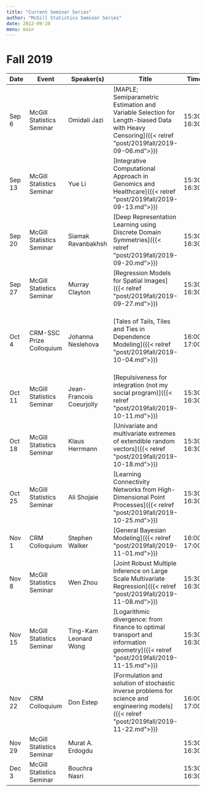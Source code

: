 ```yaml
---
title: "Current Seminar Series"
author: "McGill Statistics Seminar Series"
date: 2012-09-28
menu: main
---
```


# Fall 2019 
| Date   | Event                     | Speaker(s)         | Title                                                                                                                                              | Time        | Location                                       |
|--------|---------------------------|--------------------|----------------------------------------------------------------------------------------------------------------------------------------------------|-------------|------------------------------------------------|
| Sep 6 | McGill Statistics Seminar  | Omidali Jazi | [MAPLE; Semiparametric Estimation and Variable Selection for Length-biased Data with Heavy Censoring]({{< relref "post/2019fall/2019-09-06.md">}}) | 15:30-16:30 | BURN 1205 |
| Sep 13 | McGill Statistics Seminar  | Yue Li | [Integrative Computational Approach in Genomics and Healthcare]({{< relref "post/2019fall/2019-09-13.md">}}) | 15:30-16:30 | BURN 1205 |
| Sep 20 | McGill Statistics Seminar  | Siamak Ravanbakhsh | [Deep Representation Learning using Discrete Domain Symmetries]({{< relref "post/2019fall/2019-09-20.md">}}) | 15:30-16:30 | BURN 1205 |
| Sep 27 | McGill Statistics Seminar  | Murray Clayton | [Regression Models for Spatial Images]({{< relref "post/2019fall/2019-09-27.md">}}) | 15:30–16:30 | McIntyre Medical Building, Room 521 |
| Oct 4 | CRM-SSC Prize Colloquium  | Johanna Neslehova | [Tales of Tails, Tiles and Ties in Dependence Modeling]({{< relref "post/2019fall/2019-10-04.md">}}) | 16:00-17:00 | CRM, UdeM, Pav. Andre-Aisenstadt, 2920, ch. de la Tour, salle 1355 |
| Oct 11 | McGill Statistics Seminar  | Jean-Francois Coeurjolly  | [Repulsiveness for integration (not my social program)]({{< relref "post/2019fall/2019-10-11.md">}}) | 15:30-16:30 | BURN 1205 |
| Oct 18 | McGill Statistics Seminar  | Klaus Herrmann | [Univariate and multivariate extremes of extendible random vectors]({{< relref "post/2019fall/2019-10-18.md">}}) | 15:30-16:30 | BURN 1205 |
| Oct 25 | McGill Statistics Seminar  | Ali Shojaie | [Learning Connectivity Networks from High-Dimensional Point Processes]({{< relref "post/2019fall/2019-10-25.md">}}) | 15:30-16:30 | BURN 1205 |
| Nov 1 | CRM Colloquium  | Stephen Walker | [General Bayesian Modeling]({{< relref "post/2019fall/2019-11-01.md">}}) | 16:00-17:00 | BURN 1104 | 
| Nov 8 | McGill Statistics Seminar  | Wen Zhou | [Joint Robust Multiple Inference on Large Scale Multivariate Regression]({{< relref "post/2019fall/2019-11-08.md">}}) | 15:30-16:30 | BURN 1205 |
| Nov 15 | McGill Statistics Seminar  | Ting-Kam Leonard Wong | [Logarithmic divergence: from finance to optimal transport and information geometry]({{< relref "post/2019fall/2019-11-15.md">}}) | 15:30-16:30 | BURN 1205 |
| Nov 22 | CRM Colloquium  | Don Estep | [Formulation and solution of stochastic inverse problems for science and engineering models]({{< relref "post/2019fall/2019-11-22.md">}}) | 16:00-17:00 | Pavillon Kennedy, PK-5115, UQAM |
| Nov 29 | McGill Statistics Seminar  | Murat A. Erdogdu |  | 15:30-16:30 | BURN 1205 |
| Dec 3 | McGill Statistics Seminar  | Bouchra Nasri |  | 15:30-16:30 | BURN 1205 |
